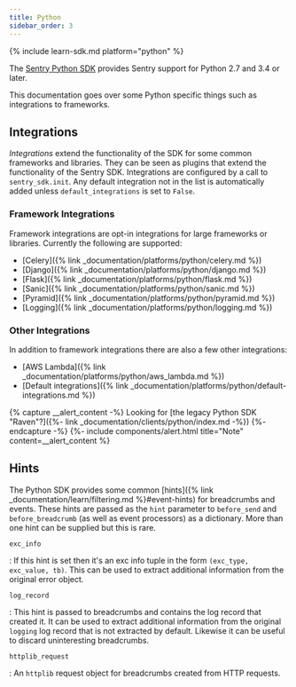 ```yaml
---
title: Python
sidebar_order: 3
---
```


{% include learn-sdk.md platform="python" %}

The [Sentry Python SDK](https://pypi.org/project/sentry-sdk) provides Sentry
support for Python 2.7 and 3.4 or later.

This documentation goes over some Python specific things such as integrations to
frameworks.

## Integrations

*Integrations* extend the functionality of the SDK for some common frameworks and
libraries.  They can be seen as plugins that extend the functionality of the Sentry
SDK.  Integrations are configured by a call to `sentry_sdk.init`.  Any default
integration not in the list is automatically added unless `default_integrations` is
set to `False`.

### Framework Integrations

Framework integrations are opt-in integrations for large frameworks or libraries.  Currently
the following are supported:

* [Celery]({% link _documentation/platforms/python/celery.md %})
* [Django]({% link _documentation/platforms/python/django.md %})
* [Flask]({% link _documentation/platforms/python/flask.md %})
* [Sanic]({% link _documentation/platforms/python/sanic.md %})
* [Pyramid]({% link _documentation/platforms/python/pyramid.md %})
* [Logging]({% link _documentation/platforms/python/logging.md %})

### Other Integrations

In addition to framework integrations there are also a few other integrations:

* [AWS Lambda]({% link _documentation/platforms/python/aws_lambda.md %})
* [Default integrations]({% link _documentation/platforms/python/default-integrations.md %})

{% capture __alert_content -%}
Looking for [the legacy Python SDK "Raven"?]({%- link _documentation/clients/python/index.md -%})
{%- endcapture -%}
{%- include components/alert.html
  title="Note"
  content=__alert_content
%}

## Hints

The Python SDK provides some common [hints]({% link _documentation/learn/filtering.md %}#event-hints) for breadcrumbs
and events.  These hints are passed as the `hint` parameter to `before_send` and `before_breadcrumb`
(as well as event processors) as a dictionary.  More than one hint can be supplied but this is rare.

`exc_info`

: If this hint is set then it's an exc info tuple in the form `(exc_type, exc_value, tb)`.  This
  can be used to extract additional information from the original error object.

`log_record`

: This hint is passed to breadcrumbs and contains the log record that created it.  It can be used
  to extract additional information from the original `logging` log record that is not extracted by default.
  Likewise it can be useful to discard uninteresting breadcrumbs.

`httplib_request`

: An `httplib` request object for breadcrumbs created from HTTP requests.
